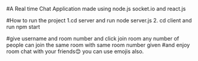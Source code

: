 #A Real time Chat Application made using node.js socket.io and react.js 

#How to run the project
1.cd server and run node server.js
2. cd client and run npm start

#give username and room number and  click join room  any number of people can join the same room with same room number given 
#and enjoy room chat with your friends😊 you can use emojis also.
